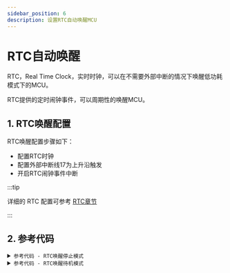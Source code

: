 ```yaml
---
sidebar_position: 6
description: 设置RTC自动唤醒MCU
---
```



# RTC自动唤醒

RTC，Real Time Clock，实时时钟，可以在不需要外部中断的情况下唤醒低功耗模式下的MCU。

RTC提供的定时闹钟事件，可以周期性的唤醒MCU。

## 1. RTC唤醒配置

RTC唤醒配置步骤如下：

- 配置RTC时钟
- 配置外部中断线17为上升沿触发
- 开启RTC闹钟事件中断

:::tip

详细的 RTC 配置可参考 [RTC章节](/docs/category/06_实时时钟rtc)

:::

## 2. 参考代码

 <details>
  <summary><code>参考代码 - RTC唤醒停止模式</code> </summary>

```c

```
</details>


 <details>
  <summary><code>参考代码 - RTC唤醒待机模式</code> </summary>

```c
#include "debug.h"

void rtc_exit17_init(void)
{
    EXTI_InitTypeDef EXTI_InitStructure = {0};
    EXTI_ClearITPendingBit(EXTI_Line17);
    EXTI_InitStructure.EXTI_Line = EXTI_Line17;
    EXTI_InitStructure.EXTI_Mode = EXTI_Mode_Event;
    EXTI_InitStructure.EXTI_Trigger = EXTI_Trigger_Rising;
    EXTI_InitStructure.EXTI_LineCmd = ENABLE;
    EXTI_Init(&EXTI_InitStructure);

}

void rtc_init(void)
{
    RCC_APB1PeriphClockCmd(RCC_APB1Periph_PWR | RCC_APB1Periph_BKP, ENABLE);

    PWR_BackupAccessCmd(ENABLE);
    /* enable LSI */
    RCC_LSICmd(ENABLE);  

    /* wait for LSI to stabilize */
    while (RCC_GetFlagStatus(RCC_FLAG_LSIRDY) == RESET);  

    /* select LSI as rtc clock */
    RCC_RTCCLKConfig(RCC_RTCCLKSource_LSI); 
    RCC_RTCCLKCmd(ENABLE);
    RTC_WaitForLastTask();
    RTC_WaitForSynchro();

    /* enable Alarm interrupt */
    RTC_ITConfig(RTC_IT_ALR, ENABLE);

    RTC_WaitForLastTask();

    /* set rtc prescaler value */
    RTC_SetPrescaler(32767);  

    RTC_WaitForLastTask();
}

int main(void)
{

   /* Configure unused GPIO as IPD to reduce power consumption */
    GPIO_InitTypeDef GPIO_InitStructure = {0};   
    RCC_APB2PeriphClockCmd(RCC_APB2Periph_GPIOA|RCC_APB2Periph_GPIOB|
             RCC_APB2Periph_GPIOC|RCC_APB2Periph_GPIOD|RCC_APB2Periph_GPIOE, ENABLE);
    GPIO_InitStructure.GPIO_Pin = GPIO_Pin_All;
    GPIO_InitStructure.GPIO_Mode = GPIO_Mode_IPD;

    GPIO_Init(GPIOA, &GPIO_InitStructure);
    GPIO_Init(GPIOB, &GPIO_InitStructure);
    GPIO_Init(GPIOC, &GPIO_InitStructure);
    GPIO_Init(GPIOD, &GPIO_InitStructure);
    GPIO_Init(GPIOE, &GPIO_InitStructure);
    /***************************************/


    Delay_Init();
    USART_Printf_Init(256000);

    rtc_init();
    rtc_exit17_init();

    printf("ch32v307 standby mode wakeup by rtc test\r\n");
    Delay_Ms(2000);
    
    /* set alarm event after 5s */
    RTC_SetAlarm(RTC_GetCounter()+5);
    RTC_WaitForLastTask();

    /* set PWR register, need enable rcc of pwr */
    RCC_APB1PeriphClockCmd(RCC_APB1Periph_PWR, ENABLE); 

    /* standby mode, mcu will reset after wakeup event */
    PWR_EnterSTANDBYMode();

    printf("wakeup\r\n");

    while(1)
    {
        printf("run in main loop\r\n");
        Delay_Ms(1000);
    }
}
```
</details>